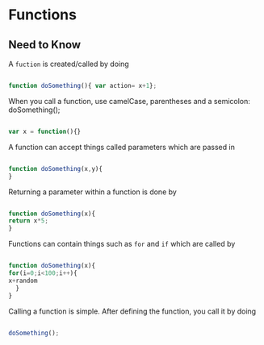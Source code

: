 # Functions

## Need to Know


A `fuction` is created/called by doing 
```javascript

function doSomething(){ var action= x+1};

```
When you call a function, use camelCase, parentheses and a semicolon: doSomething();

```javascript

var x = function(){}

````



A function can accept things called parameters which are passed in

```javascript

function doSomething(x,y){
}

```

Returning a parameter within a function is done by

```javascript

function doSomething(x){
return x*5;
}

```
Functions can contain things such as `for` and `if` which are called by
```javascript

function doSomething(x){
for(i=0;i<100;i++){
x+random
  }
}

```

Calling a function is simple. After defining the function, you call it by doing

```javascript

doSomething();

```



